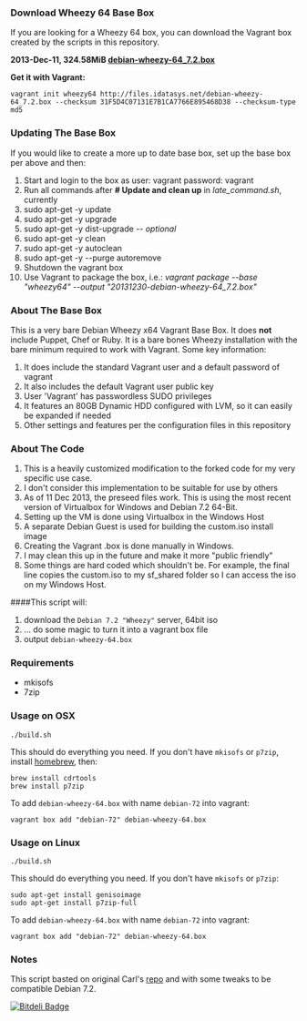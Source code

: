 ### Download Wheezy 64 Base Box
If you are looking for a Wheezy 64 box, you can download the Vagrant box created by the scripts in this repository.

**2013-Dec-11, 324.58MiB [debian-wheezy-64_7.2.box](http://files.idatasys.net/debian-wheezy-64_7.2.box)**

**Get it with Vagrant:**
    
    vagrant init wheezy64 http://files.idatasys.net/debian-wheezy-64_7.2.box --checksum 31F5D4C07131E7B1CA7766E895468D38 --checksum-type md5

### Updating The Base Box
If you would like to create a more up to date base box, set up the base box per above and then:
 1. Start and login to the box as user: vagrant password: vagrant
 2. Run all commands after **# Update and clean up** in *late_command.sh*, currently
  1. sudo apt-get -y update
  2. sudo apt-get -y upgrade
  3. sudo apt-get -y dist-upgrade -- *optional*
  4. sudo apt-get -y clean
  5. sudo apt-get -y autoclean
  6. sudo apt-get -y --purge autoremove
 3. Shutdown the vagrant box
 4. Use Vagrant to package the box, i.e.: *vagrant package --base "wheezy64" --output "20131230-debian-wheezy-64_7.2.box"*

### About The Base Box
This is a very bare Debian Wheezy x64 Vagrant Base Box.  It does **not** include Puppet, Chef or Ruby.  It is a bare bones Wheezy installation with the bare minimum required to work with Vagrant.  Some key information:
 1. It does include the standard Vagrant user and a default password of vagrant
 2. It also includes the default Vagrant user public key
 3. User 'Vagrant' has passwordless SUDO privileges
 4. It features an 80GB Dynamic HDD configured with LVM, so it can easily be expanded if needed
 5. Other settings and features per the configuration files in this repository

### About The Code

 1. This is a heavily customized modification to the forked code for my very specific use case.
 2. I don't consider this implementation to be suitable for use by others
 3. As of 11 Dec 2013, the preseed files work.  This is using the most recent version of Virtualbox for Windows and Debian 7.2 64-Bit.
 4. Setting up the VM is done using Virtualbox in the Windows Host
 5. A separate Debian Guest is used for building the custom.iso install image
 6. Creating the Vagrant .box is done manually in Windows.
 7. I may clean this up in the future and make it more "public friendly"
 8. Some things are hard coded which shouldn't be.  For example, the final line copies the custom.iso to my sf_shared folder so I can access the iso on my Windows Host.

####This script will:

 1. download the `Debian 7.2 "Wheezy"` server, 64bit iso
 2. ... do some magic to turn it into a vagrant box file
 3. output `debian-wheezy-64.box`

### Requirements

 * mkisofs
 * 7zip

### Usage on OSX

    ./build.sh

This should do everything you need. If you don't have `mkisofs` or `p7zip`, install [homebrew](http://mxcl.github.com/homebrew/), then:

    brew install cdrtools
    brew install p7zip

To add `debian-wheezy-64.box` with name `debian-72` into vagrant:

    vagrant box add "debian-72" debian-wheezy-64.box

### Usage on Linux

    ./build.sh

This should do everything you need. If you don't have `mkisofs` or `p7zip`:

    sudo apt-get install genisoimage
    sudo apt-get install p7zip-full

To add `debian-wheezy-64.box` with name `debian-72` into vagrant:

    vagrant box add "debian-72" debian-wheezy-64.box

### Notes

This script basted on original Carl's [repo](https://github.com/cal/vagrant-ubuntu-precise-64) and with some tweaks to be compatible Debian 7.2.

[![Bitdeli Badge](https://d2weczhvl823v0.cloudfront.net/dotzero/vagrant-debian-wheezy-64/trend.png)](https://bitdeli.com/free "Bitdeli Badge")
